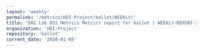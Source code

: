 ```yaml
---
layout: 'weekly'
permalink: '/metrics/HDI-Project/ballet/WEEKLY/'
title: 'DAI Lab OSS Metrics Metrics report for ballet | WEEKLY-REPORT-2020-01-05'
organization: 'HDI-Project'
repository: 'ballet'
current_date: '2020-01-05'
---
```

